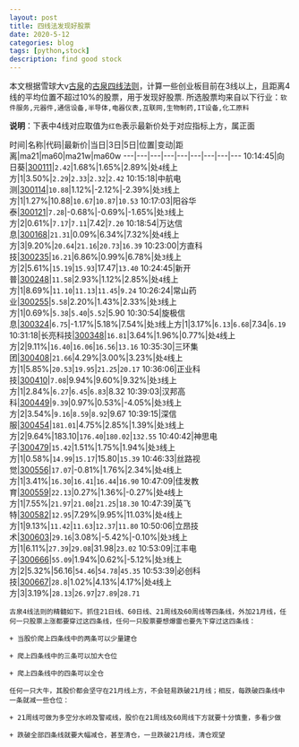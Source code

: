 ```yaml
---
layout: post
title: 四线法发现好股票
date: 2020-5-12
categories: blog
tags: [python,stock]
description: find good stock
---
```



本文根据雪球大v[古泉](https://xueqiu.com/u/7148646888)的[古泉四线法则](https://xueqiu.com/7148646888/130498192)，计算一些创业板目前在3线以上，且距离4线的平均位置不超过10%的股票，用于发现好股票.
所选股票均来自以下行业：`软件服务,元器件,通信设备,半导体,电器仪表,互联网,生物制药,IT设备,化工原料`

**说明**：下表中4线对应取值为`红色`表示最新价处于对应指标上方，属正面


时间|名称|代码|最新价|当日|3日|5日|位置|变动|距离|ma21|ma60|ma21w|ma60w
---|---|---|---|---|---|---|---|---
10:14:45|向日葵|[300111](https://xueqiu.com/S/SZ300111)|`2.42`|1.68%|1.65%|2.89%|处`4`线上方|1|3.50%|`2.29`|`2.33`|`2.32`|`2.42`
10:15:18|中航电测|[300114](https://xueqiu.com/S/SZ300114)|`10.88`|1.12%|-2.12%|-2.39%|处`3`线上方|1|1.27%|10.88|`10.67`|`10.87`|`10.53`
10:17:03|阳谷华泰|[300121](https://xueqiu.com/S/SZ300121)|`7.28`|-0.68%|-0.69%|-1.65%|处`3`线上方|2|0.61%|`7.17`|`7.11`|7.42|`7.20`
10:18:54|万达信息|[300168](https://xueqiu.com/S/SZ300168)|`21.31`|0.09%|6.34%|7.32%|处`4`线上方|3|9.20%|`20.64`|`21.16`|`20.73`|`16.39`
10:23:00|方直科技|[300235](https://xueqiu.com/S/SZ300235)|`16.21`|6.86%|0.99%|6.78%|处`3`线上方|2|5.61%|`15.19`|`15.93`|17.47|`13.40`
10:24:45|新开普|[300248](https://xueqiu.com/S/SZ300248)|`11.58`|2.93%|1.12%|2.85%|处`4`线上方|1|8.69%|`11.10`|`11.13`|`11.45`|`9.24`
10:26:24|常山药业|[300255](https://xueqiu.com/S/SZ300255)|`5.58`|2.20%|1.43%|2.33%|处`3`线上方|1|0.69%|`5.38`|`5.40`|`5.52`|5.90
10:30:54|旋极信息|[300324](https://xueqiu.com/S/SZ300324)|`6.75`|-1.17%|5.18%|7.54%|处`3`线上方|1|3.17%|`6.13`|`6.68`|7.34|`6.19`
10:31:18|长亮科技|[300348](https://xueqiu.com/S/SZ300348)|`16.81`|3.64%|1.96%|0.77%|处`4`线上方|2|9.11%|`16.40`|`16.06`|`16.56`|`13.16`
10:35:30|三环集团|[300408](https://xueqiu.com/S/SZ300408)|`21.66`|4.29%|3.00%|3.23%|处`4`线上方|1|5.85%|`20.53`|`19.95`|`21.25`|`20.17`
10:36:06|正业科技|[300410](https://xueqiu.com/S/SZ300410)|`7.08`|9.94%|9.60%|9.32%|处`3`线上方|1|2.84%|`6.27`|`6.45`|`6.83`|8.32
10:39:03|汉邦高科|[300449](https://xueqiu.com/S/SZ300449)|`9.39`|0.97%|0.53%|-4.05%|处`3`线上方|2|3.54%|`9.16`|`8.59`|`8.92`|9.67
10:39:15|深信服|[300454](https://xueqiu.com/S/SZ300454)|`181.01`|4.75%|2.85%|1.39%|处`3`线上方|2|9.64%|183.10|`176.40`|`180.02`|`132.55`
10:40:42|神思电子|[300479](https://xueqiu.com/S/SZ300479)|`15.42`|1.51%|1.75%|1.94%|处`3`线上方|1|0.58%|`14.99`|`15.17`|15.80|`15.39`
10:46:33|丝路视觉|[300556](https://xueqiu.com/S/SZ300556)|`17.07`|-0.81%|1.76%|2.34%|处`4`线上方|1|3.41%|`16.30`|`16.41`|`16.44`|`16.90`
10:47:09|佳发教育|[300559](https://xueqiu.com/S/SZ300559)|`22.13`|0.27%|1.36%|-0.27%|处`4`线上方|1|7.55%|`21.97`|`21.08`|`21.25`|`18.30`
10:47:39|英飞特|[300582](https://xueqiu.com/S/SZ300582)|`12.95`|7.29%|9.95%|11.03%|处`4`线上方|1|9.13%|`11.42`|`11.63`|`12.37`|`11.80`
10:50:06|立昂技术|[300603](https://xueqiu.com/S/SZ300603)|`29.16`|3.08%|-5.42%|-0.10%|处`3`线上方|1|6.11%|`27.39`|`29.08`|31.98|`23.02`
10:53:09|江丰电子|[300666](https://xueqiu.com/S/SZ300666)|`55.09`|1.94%|0.62%|-5.12%|处`3`线上方|2|5.32%|56.16|`54.46`|`54.78`|`45.35`
10:53:39|必创科技|[300667](https://xueqiu.com/S/SZ300667)|`28.8`|1.02%|4.13%|4.17%|处`4`线上方|3|3.19%|`28.13`|`26.97`|`27.89`|`28.71`

```
古泉4线法则的精髓如下。抓住21日线、60日线、21周线及60周线等四条线，外加21月线，任何一只股票上涨都要穿过这四条线，任何一只股票要想爆雷也要先下穿过这四条线：

+ 当股价爬上四条线中的两条可以少量建仓

+ 爬上四条线中的三条可以加大仓位

+ 爬上四条线中的四条可以全仓

任何一只大牛，其股价都会坚守在21月线上方，不会轻易跌破21月线；相反，每跌破四条线中一条就减一些仓位：

+ 21周线可做为多空分水岭及警戒线，股价在21周线及60周线下方就要十分慎重，多看少做

+ 跌破全部四条线就要大幅减仓，甚至清仓，一旦跌破21月线，清仓观望
```